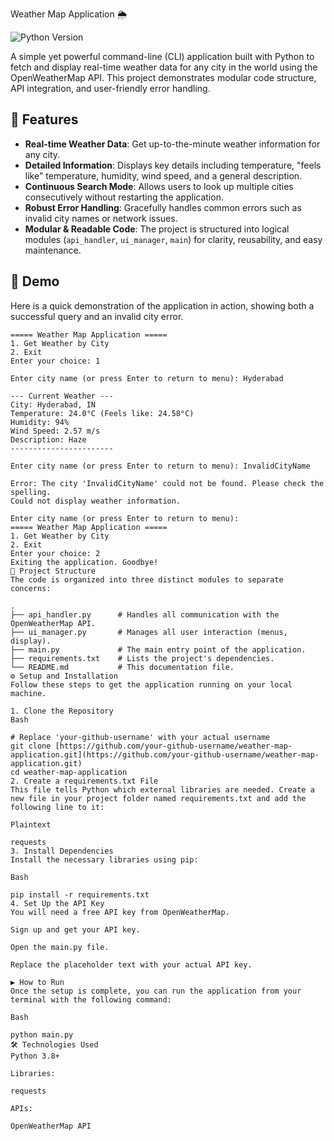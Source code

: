  Weather Map Application 🌦️

![Python Version](https://img.shields.io/badge/Python-3.8%2B-blue)

A simple yet powerful command-line (CLI) application built with Python to fetch and display real-time weather data for any city in the world using the OpenWeatherMap API. This project demonstrates modular code structure, API integration, and user-friendly error handling.

## 🌟 Features

-   **Real-time Weather Data**: Get up-to-the-minute weather information for any city.
-   **Detailed Information**: Displays key details including temperature, "feels like" temperature, humidity, wind speed, and a general description.
-   **Continuous Search Mode**: Allows users to look up multiple cities consecutively without restarting the application.
-   **Robust Error Handling**: Gracefully handles common errors such as invalid city names or network issues.
-   **Modular & Readable Code**: The project is structured into logical modules (`api_handler`, `ui_manager`, `main`) for clarity, reusability, and easy maintenance.

## 📸 Demo

Here is a quick demonstration of the application in action, showing both a successful query and an invalid city error.

```text
===== Weather Map Application =====
1. Get Weather by City
2. Exit
Enter your choice: 1

Enter city name (or press Enter to return to menu): Hyderabad

--- Current Weather ---
City: Hyderabad, IN
Temperature: 24.0°C (Feels like: 24.58°C)
Humidity: 94%
Wind Speed: 2.57 m/s
Description: Haze
-----------------------

Enter city name (or press Enter to return to menu): InvalidCityName

Error: The city 'InvalidCityName' could not be found. Please check the spelling.
Could not display weather information.

Enter city name (or press Enter to return to menu): 
===== Weather Map Application =====
1. Get Weather by City
2. Exit
Enter your choice: 2
Exiting the application. Goodbye!
📂 Project Structure
The code is organized into three distinct modules to separate concerns:

.
├── api_handler.py      # Handles all communication with the OpenWeatherMap API.
├── ui_manager.py       # Manages all user interaction (menus, display).
├── main.py             # The main entry point of the application.
├── requirements.txt    # Lists the project's dependencies.
└── README.md           # This documentation file.
⚙️ Setup and Installation
Follow these steps to get the application running on your local machine.

1. Clone the Repository
Bash

# Replace 'your-github-username' with your actual username
git clone [https://github.com/your-github-username/weather-map-application.git](https://github.com/your-github-username/weather-map-application.git)
cd weather-map-application
2. Create a requirements.txt File
This file tells Python which external libraries are needed. Create a new file in your project folder named requirements.txt and add the following line to it:

Plaintext

requests
3. Install Dependencies
Install the necessary libraries using pip:

Bash

pip install -r requirements.txt
4. Set Up the API Key
You will need a free API key from OpenWeatherMap.

Sign up and get your API key.

Open the main.py file.

Replace the placeholder text with your actual API key.

▶️ How to Run
Once the setup is complete, you can run the application from your terminal with the following command:

Bash

python main.py
🛠️ Technologies Used
Python 3.8+

Libraries:

requests

APIs:

OpenWeatherMap API